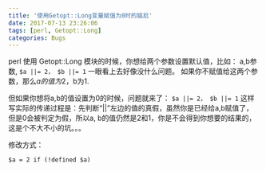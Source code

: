 ```yaml
---
title: '使用Getopt::Long变量赋值为0时的尴尬'
date: 2017-07-13 23:26:06
tags: [perl, Getopt::Long]
categories: Bugs
---
```


perl 使用 Getopt::Long 模块的时候，你想给两个参数设置默认值，比如：
a,b参数, ```$a ||= 2， $b ||= 1``` 一眼看上去好像没什么问题。
如果你不赋值给这两个参数，那么$a的值为2，$b为1.

但如果你想将a,b的值设置为0的时候，问题就来了：
```$a ||= 2， $b ||= 1``` 这样写实际的传递过程是：先判断“||”左边的值的真假，虽然你是已经给a,b赋值了，但是0会被判定为假，所以a, b的值仍然是2和1，你是不会得到你想要的结果的，这是个不大不小的坑。。。


修改方式：

	$a = 2 if (!defined $a)
    
